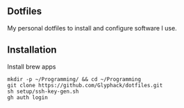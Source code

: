 ## Dotfiles

My personal dotfiles to install and configure software I use.

## Installation

Install brew apps

```
mkdir -p ~/Programming/ && cd ~/Programming
git clone https://github.com/Glyphack/dotfiles.git
sh setup/ssh-key-gen.sh
gh auth login
```
